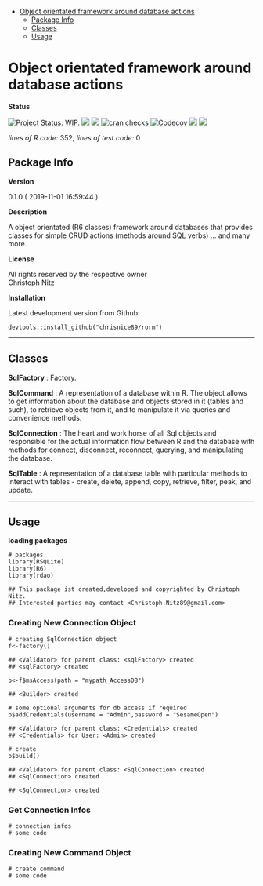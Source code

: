 -   [Object orientated framework around database
    actions](#object-orientated-framework-around-database-actions)
    -   [Package Info](#package-info)
    -   [Classes](#classes)
    -   [Usage](#usage)

<!-- README.md is generated from README.Rmd. Please edit that file -->
Object orientated framework around database actions
===================================================

**Status**

[![Project Status:
WIP.](https://www.repostatus.org/badges/latest/wip.svg)](http://www.repostatus.org/#wip)
<a href="https://travis-ci.org/chrisnice89/rdao">
<img src="https://api.travis-ci.org/chrisnice89/rdao.svg?branch=master">
<a/> <a href="https://cran.r-project.org/package=rdao">
<img src="http://www.r-pkg.org/badges/version/rdao"> </a> [![cran
checks](https://cranchecks.info/badges/summary/reshape)](https://cran.r-project.org/web/checks/check_results_reshape.html)
<a href="https://codecov.io/gh/chrisnice89/rdao">
<img src="https://codecov.io/gh/chrisnice89/rdao/branch/master/graph/badge.svg" alt="Codecov" />
</a> <img src="http://cranlogs.r-pkg.org/badges/grand-total/rdao">
<img src="http://cranlogs.r-pkg.org/badges/rdao">

*lines of R code:* 352, *lines of test code:* 0

Package Info
------------

**Version**

0.1.0 ( 2019-11-01 16:59:44 )

**Description**

A object orientated (R6 classes) framework around databases that
provides classes for simple CRUD actions (methods around SQL verbs) …
and many more.

**License**

All rights reserved by the respective owner <br>Christoph Nitz

**Installation**

Latest development version from Github:

    devtools::install_github("chrisnice89/rorm")

------------------------------------------------------------------------

Classes
-------

**SqlFactory** : Factory.

**SqlCommand** : A representation of a database within R. The object
allows to get information about the database and objects stored in it
(tables and such), to retrieve objects from it, and to manipulate it via
queries and convenience methods.

**SqlConnection** : The heart and work horse of all Sql objects and
responsible for the actual information flow between R and the database
with methods for connect, disconnect, reconnect, querying, and
manipulating the database.

**SqlTable** : A representation of a database table with particular
methods to interact with tables - create, delete, append, copy,
retrieve, filter, peak, and update.

------------------------------------------------------------------------

Usage
-----

**loading packages**

    # packages
    library(RSQLite)
    library(R6)
    library(rdao)

    ## This package ist created,developed and copyrighted by Christoph Nitz.
    ## Interested parties may contact <Christoph.Nitz89@gmail.com>

### Creating New Connection Object

    # creating SqlConnection object
    f<-factory()

    ## <Validator> for parent class: <sqlFactory> created
    ## <sqlFactory> created

    b<-f$msAccess(path = "mypath_AccessDB")

    ## <Builder> created

    # some optional arguments for db access if required
    b$addCredentials(username = "Admin",password = "SesameOpen")

    ## <Validator> for parent class: <Credentials> created
    ## <Credentials> for User: <Admin> created

    # create
    b$build()

    ## <Validator> for parent class: <SqlConnection> created
    ## <SqlConnection> created

    ## <SqlConnection> created

### Get Connection Infos

    # connection infos
    # some code

### Creating New Command Object

    # create command
    # some code
